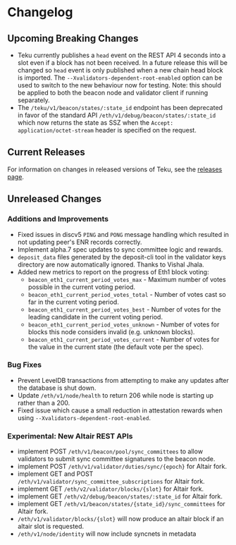 # Changelog

## Upcoming Breaking Changes
- Teku currently publishes a `head` event on the REST API 4 seconds into a slot even if a block has not been received. In a future release this will be changed so `head` event is only published when a new
  chain head block is imported. The `--Xvalidators-dependent-root-enabled` option can be used to switch to the new behaviour now for testing.
  Note: this should be applied to both the beacon node and validator client if running separately.
- The `/teku/v1/beacon/states/:state_id` endpoint has been deprecated in favor of the standard API `/eth/v1/debug/beacon/states/:state_id` which now returns the state as SSZ when the `Accept: application/octet-stream` header is specified on the request.

## Current Releases
For information on changes in released versions of Teku, see the [releases page](https://github.com/ConsenSys/teku/releases).

## Unreleased Changes

### Additions and Improvements
- Fixed issues in discv5 `PING` and `PONG` message handling which resulted in not updating peer's ENR records correctly.
- Implement alpha.7 spec updates to sync committee logic and rewards.
- `deposit_data` files generated by the deposit-cli tool in the validator keys directory are now automatically ignored. Thanks to Vishal Jhala.
- Added new metrics to report on the progress of Eth1 block voting:
  - `beacon_eth1_current_period_votes_max` - Maximum number of votes possible in the current voting period.
  - `beacon_eth1_current_period_votes_total` - Number of votes cast so far in the current voting period.
  - `beacon_eth1_current_period_votes_best` - Number of votes for the leading candidate in the current voting period.
  - `beacon_eth1_current_period_votes_unknown` - Number of votes for blocks this node considers invalid (e.g. unknown blocks).
  - `beacon_eth1_current_period_votes_current` - Number of votes for the value in the current state (the default vote per the spec).

### Bug Fixes
- Prevent LevelDB transactions from attempting to make any updates after the database is shut down.
- Update `/eth/v1/node/health` to return 206 while node is starting up rather than a 200.
- Fixed issue which cause a small reduction in attestation rewards when using `--Xvalidators-dependent-root-enabled`.

### Experimental: New Altair REST APIs
- implement POST `/eth/v1/beacon/pool/sync_committees` to allow validators to submit sync committee signatures to the beacon node.
- implement POST `/eth/v1/validator/duties/sync/{epoch}` for Altair fork.
- implement GET and POST `/eth/v1/validator/sync_committee_subscriptions` for Altair fork.
- implement GET `/eth/v2/validator/blocks/{slot}` for Altair fork.
- implement GET `/eth/v2/debug/beacon/states/:state_id` for Altair fork.
- implement GET `/eth/v1/beacon/states/{state_id}/sync_committees` for Altair fork.
- `/eth/v1/validator/blocks/{slot}` will now produce an altair block if an altair slot is requested.
- `/eth/v1/node/identity` will now include syncnets in metadata
